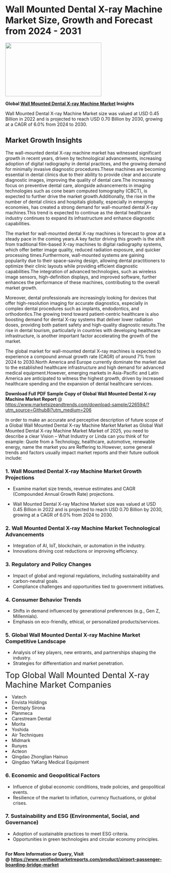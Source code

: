<H1>Wall Mounted Dental X-ray Machine Market Size, Growth and Forecast from 2024 - 2031</H1><img class="aligncenter size-medium wp-image-584254" src="https://thirdeyenews.in/wp-content/uploads/2024/09/Global-Market-Research-300x168.jpeg" alt="" width="300" height="168" /><p><strong>Global&nbsp;<a href="https://www.marketsizeandtrends.com/download-sample/226594/?utm_source=Github8j?utm_medium=206">Wall Mounted Dental X-ray Machine Market</a> Insights</strong></p><p>Wall Mounted Dental X-ray Machine Market size was valued at USD 0.45 Billion in 2022 and is projected to reach USD 0.70 Billion by 2030, growing at a CAGR of 6.0% from 2024 to 2030.</p><p><h2>Market Growth Insights</h2> <p>The wall-mounted dental X-ray machine market has witnessed significant growth in recent years, driven by technological advancements, increasing adoption of digital radiography in dental practices, and the growing demand for minimally invasive diagnostic procedures.These machines are becoming essential in dental clinics due to their ability to provide clear and accurate diagnostic images, improving the quality of dental care.The increasing focus on preventive dental care, alongside advancements in imaging technologies such as cone beam computed tomography (CBCT), is expected to further drive the market growth.Additionally, the rise in the number of dental clinics and hospitals globally, especially in emerging economies, has created a strong demand for wall-mounted dental X-ray machines.This trend is expected to continue as the dental healthcare industry continues to expand its infrastructure and enhance diagnostic capabilities. </p> <p>The market for wall-mounted dental X-ray machines is forecast to grow at a steady pace in the coming years.A key factor driving this growth is the shift from traditional film-based X-ray machines to digital radiography systems, which offer better image quality, reduced radiation exposure, and quicker processing times.Furthermore, wall-mounted systems are gaining popularity due to their space-saving design, allowing dental practitioners to optimize their clinic layouts while providing efficient diagnostic capabilities.The integration of advanced technologies, such as wireless image sensors, high-definition displays, and improved software, further enhances the performance of these machines, contributing to the overall market growth.</p> <p>Moreover, dental professionals are increasingly looking for devices that offer high-resolution imaging for accurate diagnostics, especially in complex dental procedures such as implants, endodontics, and orthodontics.The growing trend toward patient-centric healthcare is also boosting demand for dental X-ray systems that deliver lower radiation doses, providing both patient safety and high-quality diagnostic results.The rise in dental tourism, particularly in countries with developing healthcare infrastructure, is another important factor accelerating the growth of the market.</p> <p>The global market for wall-mounted dental X-ray machines is expected to experience a compound annual growth rate (CAGR) of around 7% from 2024 to 2030.North America and Europe currently dominate the market due to the established healthcare infrastructure and high demand for advanced medical equipment.However, emerging markets in Asia-Pacific and Latin America are anticipated to witness the highest growth, driven by increased healthcare spending and the expansion of dental healthcare services.</p> <p></p><p><span class=""><strong>Download Full PDF Sample Copy of Global Wall Mounted Dental X-ray Machine Market Report</strong> @ <a href="https://www.marketsizeandtrends.com/download-sample/226594/?utm_source=Github8j?utm_medium=206" target="_blank">https://www.marketsizeandtrends.com/download-sample/226594/?utm_source=Github8j?utm_medium=206</a></span></p><p>In order to make an accurate and perceptive description of future scope of a Global&nbsp;Wall Mounted Dental X-ray Machine Market Market as Global&nbsp;Wall Mounted Dental X-ray Machine Market Market of 2025, you need to describe a clear Vision &ndash; What Industry or Linda can you think of for example: Quote from a Technology, healthcare, automotive, renewable energy, name the market you are Reffering to.However, some general trends and factors usually impact market reports and their future outlook include:</p><h3>1.&nbsp;<strong>Wall Mounted Dental X-ray Machine Market Growth Projections</strong></h3><ul><li>Examine market size trends, revenue estimates and CAGR (Compounded Annual Growth Rate) projections.</li><li><p>Wall Mounted Dental X-ray Machine Market size was valued at USD 0.45 Billion in 2022 and is projected to reach USD 0.70 Billion by 2030, growing at a CAGR of 6.0% from 2024 to 2030.</p></li></ul><h3>2.&nbsp;<strong>Wall Mounted Dental X-ray Machine Market Technological Advancements</strong></h3><ul><li>Integration of AI, IoT, blockchain, or automation in the industry.</li><li>Innovations driving cost reductions or improving efficiency.</li></ul><h3>3.&nbsp;<strong>Regulatory and Policy Changes</strong></h3><ul><li>Impact of global and regional regulations, including sustainability and carbon-neutral goals.</li><li>Compliance challenges and opportunities tied to government initiatives.</li></ul><h3>4.&nbsp;<strong>Consumer Behavior Trends</strong></h3><ul><li>Shifts in demand influenced by generational preferences (e.g., Gen Z, Millennials).</li><li>Emphasis on eco-friendly, ethical, or personalized products/services.</li></ul><h3>5.&nbsp;<strong>Global Wall Mounted Dental X-ray Machine Market Competitive Landscape</strong></h3><ul><li>Analysis of key players, new entrants, and partnerships shaping the industry.</li><li>Strategies for differentiation and market penetration.</li></ul><p data-pm-slice="1 1 []"><span style="color: inherit; font-family: inherit; font-size: 25px;">Top Global Wall Mounted Dental X-ray Machine Market Companies</span></p><div class="" data-test-id=""><p><li>Vatech</li><li> Envista Holdings</li><li> Dentsply Sirona</li><li> Planmeca</li><li> Carestream Dental</li><li> Morita</li><li> Yoshida</li><li> Air Techniques</li><li> Midmark</li><li> Runyes</li><li> Acteon</li><li> Qingdao Zhonglian Hainuo</li><li> Qingdao YaKang Medical Equipment</li></p></div><h3>6.&nbsp;<strong>Economic and Geopolitical Factors</strong></h3><ul><li>Influence of global economic conditions, trade policies, and geopolitical events.</li><li>Resilience of the market to inflation, currency fluctuations, or global crises.</li></ul><h3>7.&nbsp;<strong>Sustainability and ESG (Environmental, Social, and Governance)</strong></h3><ul><li>Adoption of sustainable practices to meet ESG criteria.</li><li>Opportunities in green technologies and circular economy principles.</li></ul><h2><strong style="font-size: 14px;">For More Information or Query, Visit @&nbsp;</strong><a style="background-color: #ffffff; font-size: 14px;" href="https://www.marketsizeandtrends.com/report/wall-mounted-dental-x-ray-machine-market/" target="_blank">https://www.verifiedmarketreports.com/product/airport-passenger-boarding-bridge-market</a></h2>